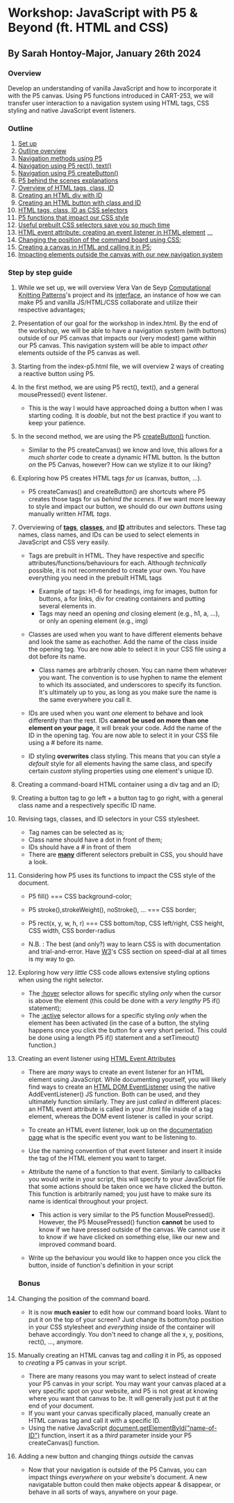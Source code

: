 # Workshop: JavaScript with P5 & Beyond (ft. HTML and CSS)

## By Sarah Hontoy-Major, January 26th 2024

### Overview

Develop an understanding of vanilla JavaScript and how to incorporate it with the P5 canvas. Using P5 functions introduced in CART-253, we will transfer user interaction to a navigation system using HTML tags, CSS styling and native JavaScript event listeners.

### Outline

1. [Set up](01)
2. [Outline overview](02)
3. [Navigation methods using P5](03)
4. [Navigation using P5 rect(), text()](04)
5. [Navigation using P5 createButton()](05)
6. [P5 behind the scenes explanations](06)
7. [Overview of HTML tags, class, ID](07)
8. [Creating an HTML div with ID](08)
9. [Creating an HTML button with class and ID](09)
10. [HTML tags, class, ID as CSS selectors](10)
11. [P5 functions that impact our CSS style](11)
12. [Useful prebuilt CSS selectors save you so much time](12)
13. [HTML event attribute: creating an event listener in HTML element](13)
    \_\_
14. [Changing the position of the command board using CSS](14);
15. [Creating a canvas in HTML and calling it in P5](15);
16. [Impacting elements outside the canvas with our new navigation system](16)

### Step by step guide

1. <a href="01"></a> While we set up, we will overview Vera Van de Seyp [Computational Knitting Patterns](https://www.media.mit.edu/projects/computational-knitting-patterns/overview/)'s project and its [interface](https://knit.veravandeseyp.com/), an instance of how we can make P5 and vanilla JS/HTML/CSS collaborate and utilize their respective advantages;

2. <a name="02"></a>Presentation of our goal for the workshop in index.html. By the end of the workshop, we will be able to have a navigation system (with buttons) outside of our P5 canvas that impacts our (very modest) game within our P5 canvas. This navigation system will be able to impact _other_ elements outside of the P5 canvas as well.

3. <a name="03"></a>Starting from the index-p5.html file, we will overview 2 ways of creating a reactive button using P5.

4. <a name="04"></a>In the first method, we are using P5 rect(), text(), and a general mousePressed() event listener.

   - This is the way I would have approached doing a button when I was starting coding. It is _doable_, but not the best practice if you want to keep your patience.

5. <a name="05"></a>In the second method, we are using the P5 [createButton()](https://p5js.org/reference/#/p5/createButton) function.

   - Similar to the P5 createCanvas() we know and love, this allows for a _much shorter_ code to create a dynamic HTML button. Is the button _on_ the P5 Canvas, however? How can we stylize it to our liking?

6. <a name="06"></a>Exploring how P5 creates HTML tags _for us_ (canvas, button, ...).

   - P5 createCanvas() and createButton() are shortcuts where P5 creates those tags for us _behind the scenes_. If we want more leeway to style and impact our button, we should do our _own buttons_ using manually written _HTML tags_.

7. <a name="07"></a>Overviewing of [**tags**](https://www.w3schools.com/tags/tag_html.asp), [**classes**](https://www.w3schools.com/html/html_classes.asp), and [**ID**](https://www.w3schools.com/html/html_id.asp) attributes and selectors. These tag names, class names, and IDs can be used to select elements in JavaScript and CSS very easily.

   - Tags are prebuilt in HTML. They have respective and specific attributes/functions/behaviours for each. Although _technically_ possible, it is not recommended to create your own. You have everything you need in the prebuilt HTML tags

     - Example of tags: H1-6 for headings, img for images, button for buttons, a for links, div for creating containers and putting several elements in.
     - Tags may need an opening _and_ closing element (e.g., h1, a, ...), or only an opening element (e.g., img)

   - Classes are used when you want to have different elements behave and look the same as eachother. Add the name of the class inside the opening tag. You are now able to select it in your CSS file using a dot before its name.

     - Class names are arbitrarily chosen. You can name them whatever you want. The convention is to use hyphen to name the element to which its associated, and underscores to specify its function. It's ultimately up to you, as long as you make sure the name is the same everywhere you call it.

   - IDs are used when you want _one_ element to behave and look differently than the rest. IDs **cannot be used on more than one element on your page**, it will break your code. Add the name of the ID in the opening tag. You are now able to select it in your CSS file using a # before its name.

   - ID styling **overwrites** class styling. This means that you can style a _default_ style for all elements having the same class, and specify certain _custom_ styling properties using one element's unique ID.

8. <a name="08"></a>Creating a command-board HTML container using a div tag and an ID;

9. <a name="09"></a>Creating a button tag to go left + a button tag to go right, with a general class name and a respectively specific ID name.

10. <a name="10"></a>Revising tags, classes, and ID selectors in your CSS stylesheet.

    - Tag names can be selected as is;
    - Class name should have a dot in front of them;
    - IDs should have a # in front of them
    - There are **[many](https://www.w3schools.com/cssref/css_selectors.php)** different selectors prebuilt in CSS, you should have a look.

11. <a name="11"></a>Considering how P5 uses its functions to impact the CSS style of the document.

    - P5 fill() === CSS background-color;
    - P5 stroke(),strokeWeight(), noStroke(), ... === CSS border;
    - P5 rect(x, y, w, h, r) === CSS bottom/top, CSS left/right, CSS height, CSS width, CSS border-radius

    - N.B. : The best (and only?) way to learn CSS is with documentation and trial-and-error. Have [W3](https://www.w3schools.com/css/default.asp)'s CSS section on speed-dial at all times is my way to go.

12. <a name="12"></a>Exploring how _very little_ CSS code allows extensive styling options when using the right selector.

    - The [:hover](https://www.w3schools.com/cssref/sel_hover.php) selector allows for specific styling _only_ when the cursor is above the element (this could be done with a _very lengthy_ P5 if() statement);
    - The [:active](https://www.w3schools.com/cssref/sel_active.php) selector allows for a specific styling _only_ when the element has been activated (in the case of a button, the styling happens once you click the button for a very short period. This could be done using a length P5 if() statement and a setTimeout() function.)

13. <a name="13"></a> Creating an event listener using [HTML Event Attributes](https://www.w3schools.com/tags/ref_eventattributes.asp)

    - There are _many_ ways to create an event listener for an HTML element using JavaScript. While documenting yourself, you will likely find ways to create an [HTML DOM EventListener](https://www.w3schools.com/js/js_htmldom_eventlistener.asp) using the native AddEventListener() JS function. Both can be used, and they ultimately function similarly. They are just _called_ in different places: an HTML event attribute is called in your .html file inside of a tag element, whereas the DOM event listener is called in your script.
    - To create an HTML event listener, look up on the [documentation page](https://www.w3schools.com/tags/ref_eventattributes.asp) what is the specific event you want to be listening to.
    - Use the naming convention of that event listener and insert it inside the tag of the HTML element you want to target.
    - Attribute the name of a function to that event. Similarly to callbacks you would write in your script, this will specify to your JavaScript file that some actions should be taken once we have clicked the button. This function is arbitrarily named; you just have to make sure its name is identical throughout your project.

      - This action is very similar to the P5 function MousePressed(). However, the P5 MousePressed() function **cannot** be used to know if we have pressed outside of the canvas. We cannot use it to know if we have clicked on something else, like our new and improved command board.

    - Write up the behaviour you would like to happen once you click the button, inside of function's definition in your script

    ### Bonus

14. <a name="14"></a>Changing the position of the command board.

    - It is now **much easier** to edit how our command board looks. Want to put it on the top of your screen? Just change its bottom/top position in your CSS stylesheet and _everything_ inside of the container will behave accordingly. You don't need to change all the x, y, positions, rect(), ..., anymore.

15. <a name="15"></a>Manually creating an HTML canvas tag and _calling_ it in P5, as opposed to _creating_ a P5 canvas in your script.

    - There are many reasons you may want to select instead of create your P5 canvas in your script. You may want your canvas placed at a very specific spot on your website, and P5 is not great at knowing where you want that canvas to be. It will generally just put it at the end of your document.
    - If you want your canvas specifically placed, manually create an HTML canvas tag and call it with a specific ID.
    - Using the native JavaScript [document.getElementById("name-of-ID")](https://developer.mozilla.org/en-US/docs/Web/API/Document/getElementById) function, insert it as a _third_ parameter inside your P5 createCanvas() function.

16. <a href="16"></a>Adding a new button and changing things _outside_ the canvas
    - Now that your navigation is outside of the P5 Canvas, you can impact things _everywhere_ on your website's document. A new navigatable button could then make objects appear & disappear, or behave in all sorts of ways, anywhere on your page.

